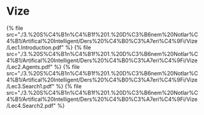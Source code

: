 # Vize

<!--Index-->

{% file src="./3.%20S%C4%B1n%C4%B1f%201.%20D%C3%B6nem%20Notlar%C4%B1/Artifical%20Intelligent/Ders%20%C4%B0%C3%A7eri%C4%9Fi/Vize/Lec1.Introduction.pdf" %}
{% file src="./3.%20S%C4%B1n%C4%B1f%201.%20D%C3%B6nem%20Notlar%C4%B1/Artifical%20Intelligent/Ders%20%C4%B0%C3%A7eri%C4%9Fi/Vize/Lec2.Agents.pdf" %}
{% file src="./3.%20S%C4%B1n%C4%B1f%201.%20D%C3%B6nem%20Notlar%C4%B1/Artifical%20Intelligent/Ders%20%C4%B0%C3%A7eri%C4%9Fi/Vize/Lec3.Search1.pdf" %}
{% file src="./3.%20S%C4%B1n%C4%B1f%201.%20D%C3%B6nem%20Notlar%C4%B1/Artifical%20Intelligent/Ders%20%C4%B0%C3%A7eri%C4%9Fi/Vize/Lec4.Search2.pdf" %}

<!--Index-->
